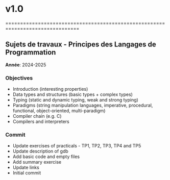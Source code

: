 # v1.0
===============================================================================
## Sujets de travaux - Principes des Langages de Programmation

**Année**: 2024-2025 

### Objectives
- Introduction (interesting properties)
- Data types and structures (basic types + complex types)
- Typing (static and dynamic typing, weak and strong typing)
- Paradigms (string manipulation languages, imperative, procedural, functional, object-oriented, multi-paradigm)
- Compiler chain (e.g. C)
- Compilers and interpreters

### Commit
- Update exercises of practicals - TP1, TP2, TP3, TP4 and TP5
- Update description of gdb
- Add basic code and empty files
- Add summary exercise
- Update links
- Initial commit
